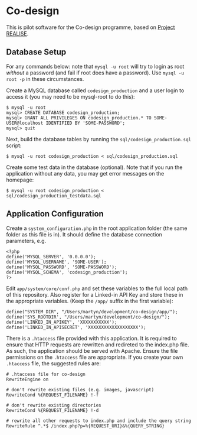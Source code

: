 Co-design
=========

This is pilot software for the Co-design programme, based on 
[Project REALISE](https://github.com/AccessAtECS/Project-REALISE).

Database Setup
--------------
For any commands below: note that `mysql -u root` will try to login as root
_without_ a password (and fail if root does have a password).
Use `mysql -u root -p` in these circumstances.

Create a MySQL database called `codesign_production` and a user login to
access it (you may need to be mysql-root to do this):

    $ mysql -u root 
    mysql> CREATE DATABASE codesign_production;
    mysql> GRANT ALL PRIVILEGES ON codesign_production.* TO SOME-USER@localhost IDENTIFIED BY 'SOME-PASSWORD';
    mysql> quit

Next, build the database tables by running the `sql/codesign_production.sql`
script:

    $ mysql -u root codesign_production < sql/codesign_production.sql

Create some test data in the database (optional). Note that if you run the
application without any data, you may get error messages on the homepage:

    $ mysql -u root codesign_production < sql/codesign_production_testdata.sql

Application Configuration
-------------------------

Create a `system_configuration.php` in the root application folder (the same 
folder as this file is in). It should define the database connection
parameters, e.g.

    <?php
    define('MYSQL_SERVER', '0.0.0.0');
    define('MYSQL_USERNAME', 'SOME-USER');
    define('MYSQL_PASSWORD', 'SOME-PASSWORD');
    define('MYSQL_SCHEMA', 'codesign_production');
    ?>

Edit `app/system/core/conf.php` and set these variables to the full local path
of this repository. Also register for a Linked-in API Key and store these in
the appropriate variables. (Keep the `/app/` suffix in the first variable):

    define("SYSTEM_DIR", "/Users/martyn/development/co-design/app/");
    define('SYS_ROOTDIR', "/Users/martyn/development/co-design/");
    define('LINKED_IN_APIKEY', 'XXXXXXXXXXX');
    define('LINKED_IN_APISECRET', 'XXXXXXXXXXXXXXXXXXX');


There is a `.htaccess` file provided with this application. It is required
to ensure that HTTP requests are rewritten and redireted to the index.php
file. As such, the application should be served with Apache. Ensure the
file permissions on the `.htaccess` file are appropriate. If you create your
own `.htaccess` file, the suggested rules are:

    # .htaccess file for co-design
    RewriteEngine on

    # don't rewrite existing files (e.g. images, javascript)
    RewriteCond %{REQUEST_FILENAME} !-f

    # don't rewrite existing directories
    RewriteCond %{REQUEST_FILENAME} !-d

    # rewrite all other requests to index.php and include the query string
    RewriteRule ^.*$ /index.php?p=%{REQUEST_URI}&%{QUERY_STRING}
